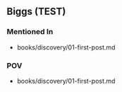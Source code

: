 ## Biggs (TEST)

### Mentioned In
<!-- mentions -->
* books/discovery/01-first-post.md
<!-- /mentions -->

### POV
<!-- povs -->
* books/discovery/01-first-post.md
<!-- /povs -->
